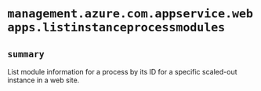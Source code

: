 # `management.azure.com.appservice.webapps.listinstanceprocessmodules`

## `summary`
List module information for a process by its ID for a specific scaled-out instance in a web site.


